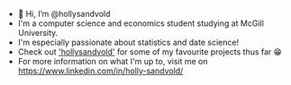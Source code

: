 - 👋 Hi, I’m @hollysandvold
- I'm a computer science and economics student studying at McGill University.
- I'm especially passionate about statistics and date science!
- Check out ['hollysandvold'](https://github.com/hollysandvold/hollysandvold) for some of my favourite projects thus far 😁
- For more information on what I'm up to, visit me on https://www.linkedin.com/in/holly-sandvold/

<!---
hollysandvold/hollysandvold is a ✨ special ✨ repository because its `README.md` (this file) appears on your GitHub profile.
You can click the Preview link to take a look at your changes.
--->
